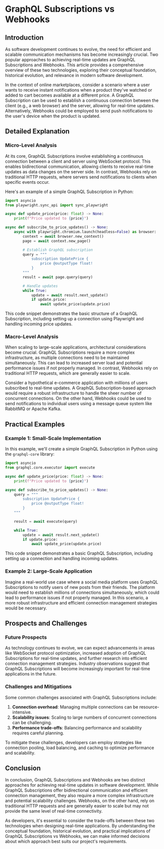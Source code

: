 # GraphQL Subscriptions vs Webhooks
## Introduction
As software development continues to evolve, the need for efficient and scalable communication mechanisms has become increasingly crucial. Two popular approaches to achieving real-time updates are GraphQL Subscriptions and Webhooks. This article provides a comprehensive overview of these two technologies, exploring their conceptual foundation, historical evolution, and relevance in modern software development.

In the context of online marketplaces, consider a scenario where a user wants to receive instant notifications when a product they've watched or added to cart becomes available at a different price. A GraphQL Subscription can be used to establish a continuous connection between the client (e.g., a web browser) and the server, allowing for real-time updates. Alternatively, Webhooks could be employed to send push notifications to the user's device when the product is updated.

## Detailed Explanation
### Micro-Level Analysis

At its core, GraphQL Subscriptions involve establishing a continuous connection between a client and server using WebSocket protocol. This enables bidirectional communication, allowing clients to receive real-time updates as data changes on the server side. In contrast, Webhooks rely on traditional HTTP requests, where servers send notifications to clients when specific events occur.

Here's an example of a simple GraphQL Subscription in Python:
```python
import asyncio
from playwright.sync_api import sync_playwright

async def update_price(price: float) -> None:
    print(f"Price updated to {price}")

async def subscribe_to_price_updates() -> None:
    async with playwright.chromium.launch(headless=False) as browser:
        context = await browser.new_context()
        page = await context.new_page()

        # Establish GraphQL subscription
        query = """
            subscription UpdatePrice {
                price @outputType float!
            }
        """
        result = await page.query(query)

        # Handle updates
        while True:
            update = await result.next_update()
            if update.price:
                await update_price(update.price)
```
This code snippet demonstrates the basic structure of a GraphQL Subscription, including setting up a connection using Playwright and handling incoming price updates.

### Macro-Level Analysis

When scaling to large-scale applications, architectural considerations become crucial. GraphQL Subscriptions require a more complex infrastructure, as multiple connections need to be maintained simultaneously. This can lead to increased server load and potential performance issues if not properly managed. In contrast, Webhooks rely on traditional HTTP requests, which are generally easier to scale.

Consider a hypothetical e-commerce application with millions of users subscribed to real-time updates. A GraphQL Subscription-based approach would require a robust infrastructure to handle the sheer number of concurrent connections. On the other hand, Webhooks could be used to send notifications to individual users using a message queue system like RabbitMQ or Apache Kafka.

## Practical Examples
### Example 1: Small-Scale Implementation

In this example, we'll create a simple GraphQL Subscription in Python using the `graphql-core` library:
```python
import asyncio
from graphql.core.executor import execute

async def update_price(price: float) -> None:
    print(f"Price updated to {price}")

async def subscribe_to_price_updates() -> None:
    query = """
        subscription UpdatePrice {
            price @outputType float!
        }
    """

    result = await execute(query)

    while True:
        update = await result.next_update()
        if update.price:
            await update_price(update.price)
```
This code snippet demonstrates a basic GraphQL Subscription, including setting up a connection and handling incoming updates.

### Example 2: Large-Scale Application

Imagine a real-world use case where a social media platform uses GraphQL Subscriptions to notify users of new posts from their friends. The platform would need to establish millions of connections simultaneously, which could lead to performance issues if not properly managed. In this scenario, a more robust infrastructure and efficient connection management strategies would be necessary.

## Prospects and Challenges
### Future Prospects

As technology continues to evolve, we can expect advancements in areas like WebSocket protocol optimization, increased adoption of GraphQL Subscriptions for real-time updates, and further research into efficient connection management strategies. Industry observations suggest that GraphQL Subscriptions will become increasingly important for real-time applications in the future.

### Challenges and Mitigations

Some common challenges associated with GraphQL Subscriptions include:

1. **Connection overhead**: Managing multiple connections can be resource-intensive.
2. **Scalability issues**: Scaling to large numbers of concurrent connections can be challenging.
3. **Performance trade-offs**: Balancing performance and scalability requires careful planning.

To mitigate these challenges, developers can employ strategies like connection pooling, load balancing, and caching to optimize performance and scalability.

## Conclusion

In conclusion, GraphQL Subscriptions and Webhooks are two distinct approaches for achieving real-time updates in software development. While GraphQL Subscriptions offer bidirectional communication and efficient connection management, they also require a more complex infrastructure and potential scalability challenges. Webhooks, on the other hand, rely on traditional HTTP requests and are generally easier to scale but may not provide the same level of real-time connectivity.

As developers, it's essential to consider the trade-offs between these two technologies when designing real-time applications. By understanding the conceptual foundation, historical evolution, and practical implications of GraphQL Subscriptions vs Webhooks, we can make informed decisions about which approach best suits our project's requirements.